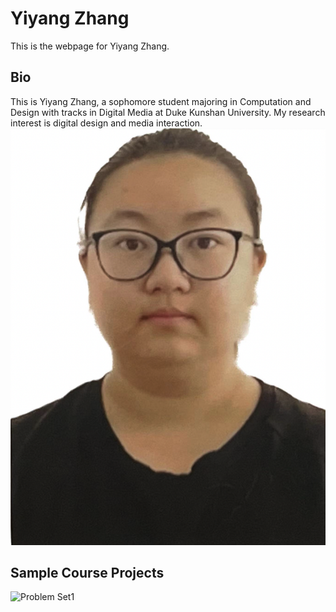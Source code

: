 # Yiyang Zhang
This is the webpage for Yiyang Zhang.
## Bio
This is Yiyang Zhang, a sophomore student majoring in Computation and Design with tracks in Digital Media at Duke Kunshan University. My research interest is digital design and media interaction.
![image](https://github.com/Rising-Stars-by-Sunshine/stats201-PS1-Yiyang/blob/main/Yiyang.png)

## Sample Course Projects

![Problem Set1](https://github.com/Rising-Stars-by-Sunshine/stats201-PS1-Yiyang/blob/main/code/Yiyang_Zhang_Problem_Set_1_Demo_Ethereum_Blockchain_API.ipynb)
